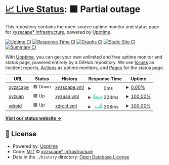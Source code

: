 # [📈 Live Status](https://xyzscape.xyz): <!--live status--> **🟧 Partial outage**

This repository contains the open-source uptime monitor and status page for [xyzscape° Infrastructure](https://xyzscape.xyz), powered by [Upptime](https://github.com/upptime/upptime).

[![Uptime CI](https://github.com/xyz-Infrastructure/status/workflows/Uptime%20CI/badge.svg)](https://github.com/xyz-Infrastructure/status/actions?query=workflow%3A%22Uptime+CI%22)
[![Response Time CI](https://github.com/xyz-Infrastructure/status/workflows/Response%20Time%20CI/badge.svg)](https://github.com/xyz-Infrastructure/status/actions?query=workflow%3A%22Response+Time+CI%22)
[![Graphs CI](https://github.com/xyz-Infrastructure/status/workflows/Graphs%20CI/badge.svg)](https://github.com/xyz-Infrastructure/status/actions?query=workflow%3A%22Graphs+CI%22)
[![Static Site CI](https://github.com/xyz-Infrastructure/status/workflows/Static%20Site%20CI/badge.svg)](https://github.com/xyz-Infrastructure/status/actions?query=workflow%3A%22Static+Site+CI%22)
[![Summary CI](https://github.com/xyz-Infrastructure/status/workflows/Summary%20CI/badge.svg)](https://github.com/xyz-Infrastructure/status/actions?query=workflow%3A%22Summary+CI%22)

With [Upptime](https://upptime.js.org), you can get your own unlimited and free uptime monitor and status page, powered entirely by a GitHub repository. We use [Issues](https://github.com/xyz-Infrastructure/status/issues) as incident reports, [Actions](https://github.com/xyz-Infrastructure/status/actions) as uptime monitors, and [Pages](https://xyzscape.xyz) for the status page.

<!--start: status pages-->
<!-- This summary is generated by Upptime (https://github.com/upptime/upptime) -->
<!-- Do not edit this manually, your changes will be overwritten -->
<!-- prettier-ignore -->
| URL | Status | History | Response Time | Uptime |
| --- | ------ | ------- | ------------- | ------ |
| <img alt="" src="https://favicons.githubusercontent.com/xyzscape.xyz" height="13"> [xyzscape](https://xyzscape.xyz) | 🟥 Down | [xyzscape.yml](https://github.com/xyz-Infrastructure/status/commits/HEAD/history/xyzscape.yml) | <details><summary><img alt="Response time graph" src="./graphs/xyzscape/response-time-week.png" height="20"> 0ms</summary><br><a href="https://status.xyzscape.xyz/history/xyzscape"><img alt="Response time 382" src="https://img.shields.io/endpoint?url=https%3A%2F%2Fraw.githubusercontent.com%2Fxyz-Infrastructure%2Fstatus%2FHEAD%2Fapi%2Fxyzscape%2Fresponse-time.json"></a><br><a href="https://status.xyzscape.xyz/history/xyzscape"><img alt="24-hour response time 0" src="https://img.shields.io/endpoint?url=https%3A%2F%2Fraw.githubusercontent.com%2Fxyz-Infrastructure%2Fstatus%2FHEAD%2Fapi%2Fxyzscape%2Fresponse-time-day.json"></a><br><a href="https://status.xyzscape.xyz/history/xyzscape"><img alt="7-day response time 0" src="https://img.shields.io/endpoint?url=https%3A%2F%2Fraw.githubusercontent.com%2Fxyz-Infrastructure%2Fstatus%2FHEAD%2Fapi%2Fxyzscape%2Fresponse-time-week.json"></a><br><a href="https://status.xyzscape.xyz/history/xyzscape"><img alt="30-day response time 0" src="https://img.shields.io/endpoint?url=https%3A%2F%2Fraw.githubusercontent.com%2Fxyz-Infrastructure%2Fstatus%2FHEAD%2Fapi%2Fxyzscape%2Fresponse-time-month.json"></a><br><a href="https://status.xyzscape.xyz/history/xyzscape"><img alt="1-year response time 382" src="https://img.shields.io/endpoint?url=https%3A%2F%2Fraw.githubusercontent.com%2Fxyz-Infrastructure%2Fstatus%2FHEAD%2Fapi%2Fxyzscape%2Fresponse-time-year.json"></a></details> | <details><summary><a href="https://status.xyzscape.xyz/history/xyzscape">0.00%</a></summary><a href="https://status.xyzscape.xyz/history/xyzscape"><img alt="All-time uptime 0.00%" src="https://img.shields.io/endpoint?url=https%3A%2F%2Fraw.githubusercontent.com%2Fxyz-Infrastructure%2Fstatus%2FHEAD%2Fapi%2Fxyzscape%2Fuptime.json"></a><br><a href="https://status.xyzscape.xyz/history/xyzscape"><img alt="24-hour uptime 0.00%" src="https://img.shields.io/endpoint?url=https%3A%2F%2Fraw.githubusercontent.com%2Fxyz-Infrastructure%2Fstatus%2FHEAD%2Fapi%2Fxyzscape%2Fuptime-day.json"></a><br><a href="https://status.xyzscape.xyz/history/xyzscape"><img alt="7-day uptime 0.00%" src="https://img.shields.io/endpoint?url=https%3A%2F%2Fraw.githubusercontent.com%2Fxyz-Infrastructure%2Fstatus%2FHEAD%2Fapi%2Fxyzscape%2Fuptime-week.json"></a><br><a href="https://status.xyzscape.xyz/history/xyzscape"><img alt="30-day uptime 0.00%" src="https://img.shields.io/endpoint?url=https%3A%2F%2Fraw.githubusercontent.com%2Fxyz-Infrastructure%2Fstatus%2FHEAD%2Fapi%2Fxyzscape%2Fuptime-month.json"></a><br><a href="https://status.xyzscape.xyz/history/xyzscape"><img alt="1-year uptime 0.00%" src="https://img.shields.io/endpoint?url=https%3A%2F%2Fraw.githubusercontent.com%2Fxyz-Infrastructure%2Fstatus%2FHEAD%2Fapi%2Fxyzscape%2Fuptime-year.json"></a></details>
| <img alt="" src="https://favicons.githubusercontent.com/ceo.xyzscape.xyz" height="13"> [xyzuan](https://ceo.xyzscape.xyz) | 🟩 Up | [xyzuan.yml](https://github.com/xyz-Infrastructure/status/commits/HEAD/history/xyzuan.yml) | <details><summary><img alt="Response time graph" src="./graphs/xyzuan/response-time-week.png" height="20"> 324ms</summary><br><a href="https://status.xyzscape.xyz/history/xyzuan"><img alt="Response time 235" src="https://img.shields.io/endpoint?url=https%3A%2F%2Fraw.githubusercontent.com%2Fxyz-Infrastructure%2Fstatus%2FHEAD%2Fapi%2Fxyzuan%2Fresponse-time.json"></a><br><a href="https://status.xyzscape.xyz/history/xyzuan"><img alt="24-hour response time 389" src="https://img.shields.io/endpoint?url=https%3A%2F%2Fraw.githubusercontent.com%2Fxyz-Infrastructure%2Fstatus%2FHEAD%2Fapi%2Fxyzuan%2Fresponse-time-day.json"></a><br><a href="https://status.xyzscape.xyz/history/xyzuan"><img alt="7-day response time 324" src="https://img.shields.io/endpoint?url=https%3A%2F%2Fraw.githubusercontent.com%2Fxyz-Infrastructure%2Fstatus%2FHEAD%2Fapi%2Fxyzuan%2Fresponse-time-week.json"></a><br><a href="https://status.xyzscape.xyz/history/xyzuan"><img alt="30-day response time 212" src="https://img.shields.io/endpoint?url=https%3A%2F%2Fraw.githubusercontent.com%2Fxyz-Infrastructure%2Fstatus%2FHEAD%2Fapi%2Fxyzuan%2Fresponse-time-month.json"></a><br><a href="https://status.xyzscape.xyz/history/xyzuan"><img alt="1-year response time 235" src="https://img.shields.io/endpoint?url=https%3A%2F%2Fraw.githubusercontent.com%2Fxyz-Infrastructure%2Fstatus%2FHEAD%2Fapi%2Fxyzuan%2Fresponse-time-year.json"></a></details> | <details><summary><a href="https://status.xyzscape.xyz/history/xyzuan">100.00%</a></summary><a href="https://status.xyzscape.xyz/history/xyzuan"><img alt="All-time uptime 99.97%" src="https://img.shields.io/endpoint?url=https%3A%2F%2Fraw.githubusercontent.com%2Fxyz-Infrastructure%2Fstatus%2FHEAD%2Fapi%2Fxyzuan%2Fuptime.json"></a><br><a href="https://status.xyzscape.xyz/history/xyzuan"><img alt="24-hour uptime 100.00%" src="https://img.shields.io/endpoint?url=https%3A%2F%2Fraw.githubusercontent.com%2Fxyz-Infrastructure%2Fstatus%2FHEAD%2Fapi%2Fxyzuan%2Fuptime-day.json"></a><br><a href="https://status.xyzscape.xyz/history/xyzuan"><img alt="7-day uptime 100.00%" src="https://img.shields.io/endpoint?url=https%3A%2F%2Fraw.githubusercontent.com%2Fxyz-Infrastructure%2Fstatus%2FHEAD%2Fapi%2Fxyzuan%2Fuptime-week.json"></a><br><a href="https://status.xyzscape.xyz/history/xyzuan"><img alt="30-day uptime 99.96%" src="https://img.shields.io/endpoint?url=https%3A%2F%2Fraw.githubusercontent.com%2Fxyz-Infrastructure%2Fstatus%2FHEAD%2Fapi%2Fxyzuan%2Fuptime-month.json"></a><br><a href="https://status.xyzscape.xyz/history/xyzuan"><img alt="1-year uptime 99.97%" src="https://img.shields.io/endpoint?url=https%3A%2F%2Fraw.githubusercontent.com%2Fxyz-Infrastructure%2Fstatus%2FHEAD%2Fapi%2Fxyzuan%2Fuptime-year.json"></a></details>
| <img alt="" src="https://favicons.githubusercontent.com/xd.xyzscape.xyz" height="13"> [xdroid](https://xd.xyzscape.xyz) | 🟩 Up | [xdroid.yml](https://github.com/xyz-Infrastructure/status/commits/HEAD/history/xdroid.yml) | <details><summary><img alt="Response time graph" src="./graphs/xdroid/response-time-week.png" height="20"> 208ms</summary><br><a href="https://status.xyzscape.xyz/history/xdroid"><img alt="Response time 204" src="https://img.shields.io/endpoint?url=https%3A%2F%2Fraw.githubusercontent.com%2Fxyz-Infrastructure%2Fstatus%2FHEAD%2Fapi%2Fxdroid%2Fresponse-time.json"></a><br><a href="https://status.xyzscape.xyz/history/xdroid"><img alt="24-hour response time 159" src="https://img.shields.io/endpoint?url=https%3A%2F%2Fraw.githubusercontent.com%2Fxyz-Infrastructure%2Fstatus%2FHEAD%2Fapi%2Fxdroid%2Fresponse-time-day.json"></a><br><a href="https://status.xyzscape.xyz/history/xdroid"><img alt="7-day response time 208" src="https://img.shields.io/endpoint?url=https%3A%2F%2Fraw.githubusercontent.com%2Fxyz-Infrastructure%2Fstatus%2FHEAD%2Fapi%2Fxdroid%2Fresponse-time-week.json"></a><br><a href="https://status.xyzscape.xyz/history/xdroid"><img alt="30-day response time 179" src="https://img.shields.io/endpoint?url=https%3A%2F%2Fraw.githubusercontent.com%2Fxyz-Infrastructure%2Fstatus%2FHEAD%2Fapi%2Fxdroid%2Fresponse-time-month.json"></a><br><a href="https://status.xyzscape.xyz/history/xdroid"><img alt="1-year response time 204" src="https://img.shields.io/endpoint?url=https%3A%2F%2Fraw.githubusercontent.com%2Fxyz-Infrastructure%2Fstatus%2FHEAD%2Fapi%2Fxdroid%2Fresponse-time-year.json"></a></details> | <details><summary><a href="https://status.xyzscape.xyz/history/xdroid">100.00%</a></summary><a href="https://status.xyzscape.xyz/history/xdroid"><img alt="All-time uptime 98.09%" src="https://img.shields.io/endpoint?url=https%3A%2F%2Fraw.githubusercontent.com%2Fxyz-Infrastructure%2Fstatus%2FHEAD%2Fapi%2Fxdroid%2Fuptime.json"></a><br><a href="https://status.xyzscape.xyz/history/xdroid"><img alt="24-hour uptime 100.00%" src="https://img.shields.io/endpoint?url=https%3A%2F%2Fraw.githubusercontent.com%2Fxyz-Infrastructure%2Fstatus%2FHEAD%2Fapi%2Fxdroid%2Fuptime-day.json"></a><br><a href="https://status.xyzscape.xyz/history/xdroid"><img alt="7-day uptime 100.00%" src="https://img.shields.io/endpoint?url=https%3A%2F%2Fraw.githubusercontent.com%2Fxyz-Infrastructure%2Fstatus%2FHEAD%2Fapi%2Fxdroid%2Fuptime-week.json"></a><br><a href="https://status.xyzscape.xyz/history/xdroid"><img alt="30-day uptime 99.80%" src="https://img.shields.io/endpoint?url=https%3A%2F%2Fraw.githubusercontent.com%2Fxyz-Infrastructure%2Fstatus%2FHEAD%2Fapi%2Fxdroid%2Fuptime-month.json"></a><br><a href="https://status.xyzscape.xyz/history/xdroid"><img alt="1-year uptime 98.09%" src="https://img.shields.io/endpoint?url=https%3A%2F%2Fraw.githubusercontent.com%2Fxyz-Infrastructure%2Fstatus%2FHEAD%2Fapi%2Fxdroid%2Fuptime-year.json"></a></details>

<!--end: status pages-->

[**Visit our status website →**](https://xyzscape.xyz)

## 📄 License

- Powered by: [Upptime](https://github.com/upptime/upptime)
- Code: [MIT](./LICENSE) © [xyzscape° Infrastructure](https://xyzscape.xyz)
- Data in the `./history` directory: [Open Database License](https://opendatacommons.org/licenses/odbl/1-0/)
